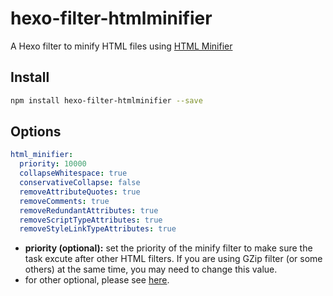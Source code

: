 # hexo-filter-htmlminifier

A Hexo filter to minify HTML files using [HTML Minifier](https://kangax.github.io/html-minifier/)

## Install

``` bash
npm install hexo-filter-htmlminifier --save
```

## Options

``` yaml
html_minifier:
  priority: 10000
  collapseWhitespace: true
  conservativeCollapse: false
  removeAttributeQuotes: true
  removeComments: true
  removeRedundantAttributes: true
  removeScriptTypeAttributes: true
  removeStyleLinkTypeAttributes: true
```

* **priority (optional):** set the priority of the minify filter to make sure the task excute after other HTML filters. If you are using GZip filter (or some others) at the same time, you may need to change this value.
* for other optional, please see [here](https://github.com/kangax/html-minifier#options-quick-reference).

